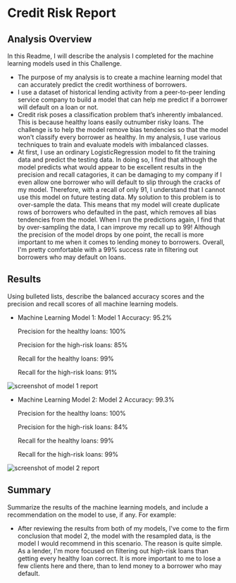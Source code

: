 # Credit Risk Report

## Analysis Overview 

In this Readme, I will describe the analysis I completed for the machine learning models used in this Challenge. 

* The purpose of my analysis is to create a machine learning model that can accurately predict the credit worthiness of borrowers.
* I use a dataset of historical lending activity from a peer-to-peer lending service company to build a model that can help me predict if a borrower will default on a loan or not.
* Credit risk poses a classification problem that’s inherently imbalanced. This is because healthy loans easily outnumber risky loans. The challenge is to help the model remove bias tendencies so that the model won't classify every borrower as healthy. In my analysis, I use various techniques to train and evaluate models with imbalanced classes. 
* At first, I use an ordinary LogisticRegression model to fit the training data and predict the testing data. In doing so, I find that although the model predicts what would appear to be excellent results in the precision and recall catagories, it can be damaging to my company if I even allow one borrower who will default to slip through the cracks of my model. Therefore, with a recall of only 91, I understand that I cannot use this model on future testing data. My solution to this problem is to over-sample the data. This means that my model will create duplicate rows of borrowers who defaulted in the past, which removes all bias tendencies from the model. When I run the predictions again, I find that by over-sampling the data, I can improve my recall up to 99! Although the precision of the model drops by one point, the recall is more important to me when it comes to lending money to borrowers. Overall, I'm pretty comfortable with a 99% success rate in filtering out borrowers who may default on loans.



## Results

Using bulleted lists, describe the balanced accuracy scores and the precision and recall scores of all machine learning models.

* Machine Learning Model 1:
   Model 1 Accuracy: 95.2%
   
   Precision for the healthy loans: 100% 
   
   Precision for the high-risk loans: 85%
   
   Recall for the healthy loans: 99%
   
   Recall for the high-risk loans: 91%
   
 ![screenshot of model 1 report](/"https://github.com/chaimkriger/Challenge_12/blob/f2eabf745ca782973c120ab8d482f94393fce109/Screenshot%20(38).png")

* Machine Learning Model 2:
   Model 2 Accuracy: 99.3%
   
   Precision for the healthy loans: 100% 
   
   Precision for the high-risk loans: 84%
   
   Recall for the healthy loans: 99%
   
   Recall for the high-risk loans: 99%
   
 ![screenshot of model 2 report](/"https://github.com/chaimkriger/Challenge_12/blob/f2eabf745ca782973c120ab8d482f94393fce109/Screenshot%20(39).png")

## Summary

Summarize the results of the machine learning models, and include a recommendation on the model to use, if any. For example:
* After reviewing the results from both of my models, I've come to the firm conclusion that model 2, the model with the resampled data, is the model I would recommend in this scenario. The reason is quite simple. As a lender, I'm more focused on filtering out high-risk loans than getting every healthy loan correct. It is more important to me to lose a few clients here and there, than to lend money to a borrower who may default.



